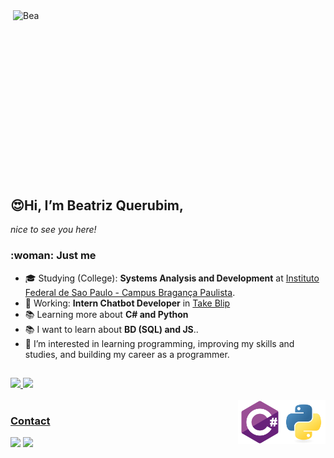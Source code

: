 <div><img align="right" height="300" width="500" alt="Bea" src="https://user-images.githubusercontent.com/88171648/150375410-862cd0cc-f020-45dd-a509-59e93c28bc50.jpg " />
</div>

## 😍Hi, I’m Beatriz Querubim, 
*nice to see you here!*
<h3> :woman: Just me </h3>

- 🎓 Studying (College): **Systems Analysis and Development** at <a href="https://bra.ifsp.edu.br/"> Instituto Federal de Sao Paulo - Campus Bragança Paulista</a>.
- 💼 Working:  **Intern Chatbot Developer** in <a href="https://www.take.net/">Take Blip</a>
- 📚 Learning more about **C# and Python**
- 📚 I want to learn about **BD (SQL) and JS**..
- 👀 I’m interested in learning programming, improving my skills and studies, and building my career as a programmer. 
 ##
<div align="left">
  <a href="https://github.com/Bea-Querubim">
  <img height="180em" src="https://github-readme-stats.vercel.app/api?username=Bea-Querubim&show_icons=true&theme=midnight-purple&include_all_commits=true&count_private=true"/>
  <img height="180em" src="https://github-readme-stats.vercel.app/api/top-langs/?username=Bea-Querubim&layout=higher&langs_count=7&theme=midnight-purple"/>
</div>
  
  <div style="display: inline_block"><br>
  <img align="right" alt="Python" height="70" width="70" src="https://raw.githubusercontent.com/devicons/devicon/master/icons/python/python-original.svg">
  <img align="right" alt="Csharp" height="70" width="70" src="https://raw.githubusercontent.com/devicons/devicon/master/icons/csharp/csharp-original.svg">
  <align="left">

   <h3> Contact </h3>
   <div align="left"> 
  <a href = "mailto:beatrizq.batista@outlook.com.br"><img src="https://img.shields.io/badge/Microsoft_Outlook-0078D4?style=for-the-badge&logo=microsoft-outlook&logoColor=white" target="_blank"></a>
  <a href="https://www.linkedin.com/in/beatriz-querubim-943840217" target="_blank"><img src="https://img.shields.io/badge/-LinkedIn-%230077B5?style=for-the-badge&logo=linkedin&logoColor=white" target="_blank"></a>
